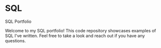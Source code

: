 # SQL
SQL Portfolio

Welcome to my SQL portfolio! This code repository showcases examples of SQL I've written. Feel free to take a look and reach out if you have any questions.
